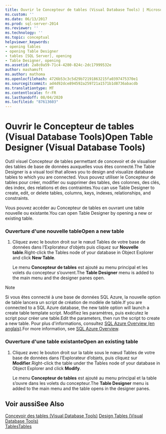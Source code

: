 ```yaml
---
title: Ouvrir le Concepteur de tables (Visual Database Tools) | Microsoft Docs
ms.custom: ''
ms.date: 06/13/2017
ms.prod: sql-server-2014
ms.reviewer: ''
ms.technology: ''
ms.topic: conceptual
helpviewer_keywords:
- opening tables
- opening Table Designer
- tables [SQL Server], opening
- Table Designer, opening
ms.assetid: 2a8c0a59-71c4-4280-824c-2dc17999532e
author: mashamsft
ms.author: mathoma
ms.openlocfilehash: 4726b53c3c5d29b72191863215fa0397475370e1
ms.sourcegitcommit: ad4d92dce894592a259721a1571b1d8736abacdb
ms.translationtype: MT
ms.contentlocale: fr-FR
ms.lasthandoff: 08/04/2020
ms.locfileid: "87613603"
---
```

# <a name="open-table-designer-visual-database-tools"></a><span data-ttu-id="4579c-102">Ouvrir le Concepteur de tables (Visual Database Tools)</span><span class="sxs-lookup"><span data-stu-id="4579c-102">Open Table Designer (Visual Database Tools)</span></span>
  <span data-ttu-id="4579c-103">Outil visuel Concepteur de tables permettant de concevoir et de visualiser des tables de base de données auxquelles vous êtes connecté.</span><span class="sxs-lookup"><span data-stu-id="4579c-103">The Table Designer is a visual tool that allows you to design and visualize database tables to which you are connected.</span></span> <span data-ttu-id="4579c-104">Vous pouvez utiliser le Concepteur de tables pour créer, modifier ou supprimer des tables, des colonnes, des clés, des index, des relations et des contraintes.</span><span class="sxs-lookup"><span data-stu-id="4579c-104">You can use Table Designer to create, edit, or delete tables, columns, keys, indexes, relationships, and constraints.</span></span>  
  
 <span data-ttu-id="4579c-105">Vous pouvez accéder au Concepteur de tables en ouvrant une table nouvelle ou existante.</span><span class="sxs-lookup"><span data-stu-id="4579c-105">You can open Table Designer by opening a new or existing table.</span></span>  
  
### <a name="open-a-new-table"></a><span data-ttu-id="4579c-106">Ouverture d'une nouvelle table</span><span class="sxs-lookup"><span data-stu-id="4579c-106">Open a new table</span></span>  
  
1.  <span data-ttu-id="4579c-107">Cliquez avec le bouton droit sur le nœud Tables de votre base de données dans l’Explorateur d’objets puis cliquez sur **Nouvelle table**.</span><span class="sxs-lookup"><span data-stu-id="4579c-107">Right-click the Tables node of your database in Object Explorer and click **New Table**.</span></span>  
  
     <span data-ttu-id="4579c-108">Le menu **Concepteur de tables** est ajouté au menu principal et les volets du concepteur s’ouvrent.</span><span class="sxs-lookup"><span data-stu-id="4579c-108">The **Table Designer** menu is added to the main menu and the designer panes open.</span></span>  
  
> [!NOTE]  
>  <span data-ttu-id="4579c-109">Si vous êtes connecté à une base de données SQL Azure, la nouvelle option de table lancera un script de création de modèle de table.</span><span class="sxs-lookup"><span data-stu-id="4579c-109">If you are connected to a SQL Azure database, the new table option will launch a create table template script.</span></span> <span data-ttu-id="4579c-110">Modifiez les paramètres, puis exécutez le script pour créer une table.</span><span class="sxs-lookup"><span data-stu-id="4579c-110">Edit the parameters, then run the script to create a new table.</span></span> <span data-ttu-id="4579c-111">Pour plus d'informations, consultez [SQL Azure Overview (en anglais)](/azure/sql-database/sql-database-technical-overview).</span><span class="sxs-lookup"><span data-stu-id="4579c-111">For more information, see [SQL Azure Overview](/azure/sql-database/sql-database-technical-overview).</span></span>  
  
### <a name="open-an-existing-table"></a><span data-ttu-id="4579c-112">Ouverture d'une table existante</span><span class="sxs-lookup"><span data-stu-id="4579c-112">Open an existing table</span></span>  
  
1.  <span data-ttu-id="4579c-113">Cliquez avec le bouton droit sur la table sous le nœud Tables de votre base de données dans l’Explorateur d’objets, puis cliquez sur **Modifier**.</span><span class="sxs-lookup"><span data-stu-id="4579c-113">Right-click the table under the Tables node of your database in Object Explorer and click **Modify**.</span></span>  
  
     <span data-ttu-id="4579c-114">Le menu **Concepteur de tables** est ajouté au menu principal et la table s’ouvre dans les volets du concepteur.</span><span class="sxs-lookup"><span data-stu-id="4579c-114">The **Table Designer** menu is added to the main menu and the table opens in the designer panes.</span></span>  
  
## <a name="see-also"></a><span data-ttu-id="4579c-115">Voir aussi</span><span class="sxs-lookup"><span data-stu-id="4579c-115">See Also</span></span>  
 <span data-ttu-id="4579c-116">[Concevoir des tables &#40;Visual Database Tools&#41;](../ssms/visual-db-tools/visual-database-tools.md) </span><span class="sxs-lookup"><span data-stu-id="4579c-116">[Design Tables &#40;Visual Database Tools&#41;](../ssms/visual-db-tools/visual-database-tools.md) </span></span>  
 [<span data-ttu-id="4579c-117">Tables</span><span class="sxs-lookup"><span data-stu-id="4579c-117">Tables</span></span>](../relational-databases/tables/tables.md)  
  
  
